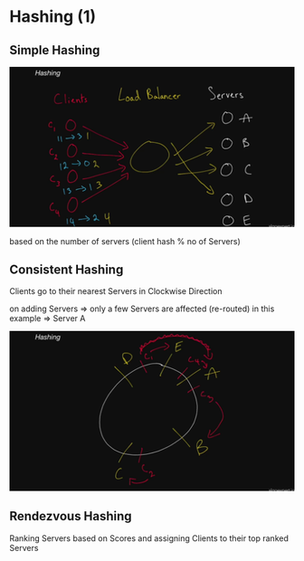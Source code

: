 # Hashing (1)

## Simple Hashing

![Untitled](2.Literature%20Notes/System_Design/Hashing%20(1)%20fbadc943ea1d407a951f019bc25e2f9b/Untitled.png)

based on the number of servers (client hash % no of Servers)

## Consistent Hashing

Clients go to their nearest Servers in Clockwise Direction

on adding Servers ⇒ only a few Servers are affected (re-routed) in this example ⇒ Server A

![Untitled](2.Literature%20Notes/System_Design/Hashing%20(1)%20fbadc943ea1d407a951f019bc25e2f9b/Untitled%201.png)

## Rendezvous Hashing

Ranking Servers based on Scores and assigning Clients to their top ranked Servers